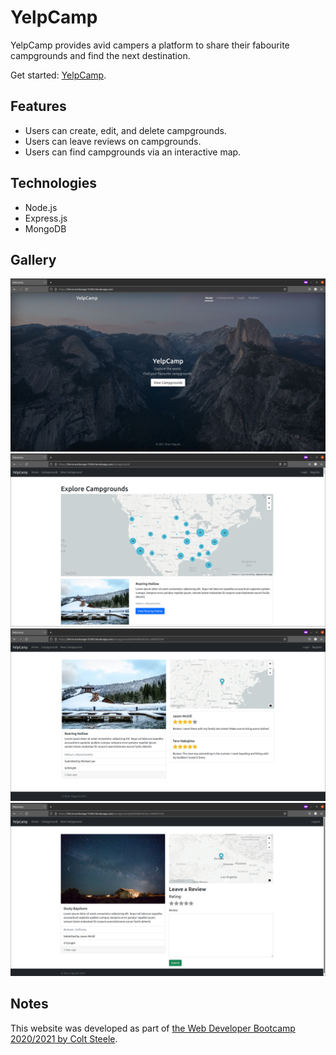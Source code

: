 # YelpCamp

YelpCamp provides avid campers a platform to share their fabourite campgrounds and find the next destination.

Get started: [YelpCamp](https://fierce-anchorage-72285.herokuapp.com/).

## Features

- Users can create, edit, and delete campgrounds.
- Users can leave reviews on campgrounds.
- Users can find campgrounds via an interactive map.

## Technologies

- Node.js
- Express.js
- MongoDB

## Gallery

![Screenshot of home page](img/screenshot-home.png)
![Screenshot of campgrounds](img/screenshot-campgrounds.png)
![Screenshot of a campground 1](img/screenshot-campground-1.png)
![Screenshot of a campground 1](img/screenshot-campground-2.png)

## Notes

This website was developed as part of [the Web Developer Bootcamp 2020/2021 by Colt Steele](https://www.udemy.com/course/the-web-developer-bootcamp/).
